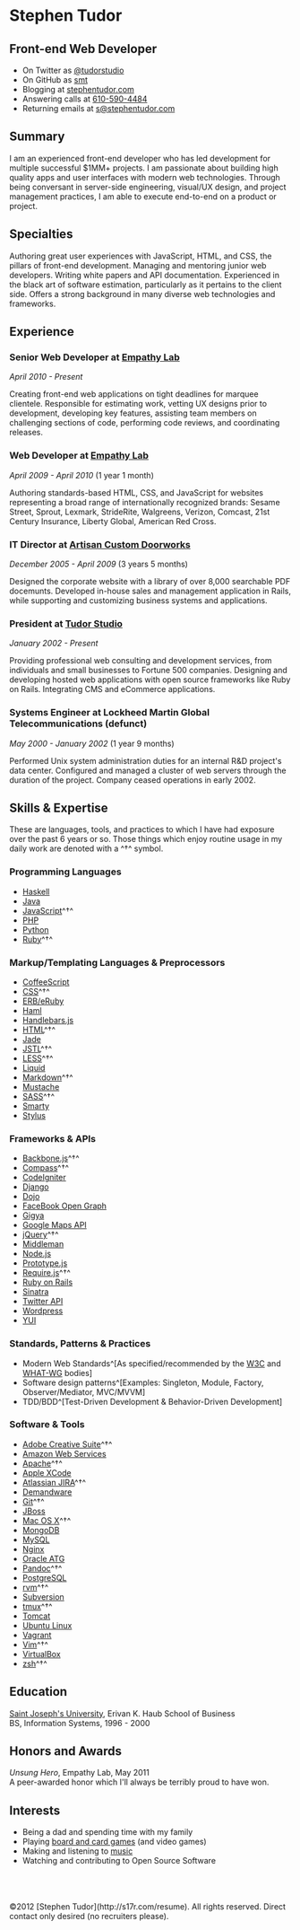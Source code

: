 Stephen Tudor
=============

Front-end Web Developer
-----------------------

- On Twitter as [@tudorstudio](http://twitter.com/tudorstudio)
- On GitHub as [smt](http://github.com/smt)
- Blogging at [stephentudor.com](http://stephentudor.com)
- Answering calls at [610-590-4484](tel://610-590-4484)
- Returning emails at [s@stephentudor.com](mailto://s@stephentudor.com)

Summary
-------

I am an experienced front-end developer who has led development for multiple
successful $1MM+ projects. I am passionate about building high quality apps and
user interfaces with modern web technologies. Through being conversant in
server-side engineering, visual/UX design, and project management practices,
I am able to execute end-to-end on a product or project.


Specialties
-----------

Authoring great user experiences with JavaScript, HTML, and CSS, the pillars of
front-end development. Managing and mentoring junior web developers. Writing
white papers and API documentation. Experienced in the black art of software
estimation, particularly as it pertains to the client side. Offers a strong
background in many diverse web technologies and frameworks.

Experience
----------

### **Senior Web Developer** at [Empathy Lab](http://empathylab.com)

*April 2010 - Present*

Creating front-end web applications on tight deadlines for marquee clientele.
Responsible for estimating work, vetting UX designs prior to development,
developing key features, assisting team members on challenging sections of
code, performing code reviews, and coordinating releases.

### **Web Developer** at [Empathy Lab](http://empathylab.com)

*April 2009 - April 2010* (1 year 1 month)

Authoring standards-based HTML, CSS, and JavaScript for websites representing
a broad range of internationally recognized brands: Sesame Street, Sprout,
Lexmark, StrideRite, Walgreens, Verizon, Comcast, 21st Century Insurance,
Liberty Global, American Red Cross.

### **IT Director** at [Artisan Custom Doorworks](http://artisandoorworks.com)

*December 2005 - April 2009* (3 years 5 months)

Designed the corporate website with a library of over 8,000 searchable PDF
docemunts. Developed in-house sales and management application in Rails, while
supporting and customizing business systems and applications.

### **President** at [Tudor Studio](http://tudorstudio.com)

*January 2002 - Present*

Providing professional web consulting and development services, from
individuals and small businesses to Fortune 500 companies. Designing and
developing hosted web applications with open source frameworks like Ruby on
Rails. Integrating CMS and eCommerce applications.

### **Systems Engineer** at Lockheed Martin Global Telecommunications (defunct)

*May 2000 - January 2002* (1 year 9 months)

Performed Unix system administration duties for an internal R&D project's data
center. Configured and managed a cluster of web servers through the duration of
the project. Company ceased operations in early 2002.

Skills & Expertise
------------------

These are languages, tools, and practices to which I have had exposure over the
past 6 years or so. Those things which enjoy routine usage in my daily work are
denoted with a ^†^ symbol.

### Programming Languages

- [Haskell](http://haskell.org)
- [Java](http://java.com)
- [JavaScript](http://developer.mozilla.org/en/JavaScript)^†^
- [PHP](http://php.net)
- [Python](http://python.org)
- [Ruby](http://ruby-lang.org)^†^

### Markup/Templating Languages & Preprocessors

- [CoffeeScript](http://coffeescript.org)
- [CSS](http://www.w3.org/Style/CSS/Overview.en.html)^†^
- [ERB/eRuby](http://en.wikipedia.org/wiki/ERuby)
- [Haml](http://haml.info)
- [Handlebars.js](http://handlebarsjs.com)
- [HTML](http://developers.whatwg.org)^†^
- [Jade](http://jade-lang.com)
- [JSTL](http://docs.oracle.com/javaee/5/tutorial/doc/bnakc.html)^†^
- [LESS](http://lesscss.org)^†^
- [Liquid](http://liquidmarkup.org)
- [Markdown](http://daringfireball.net/projects/markdown)^†^
- [Mustache](http://mustache.github.com)
- [SASS](http://sass-lang.com)^†^
- [Smarty](http://smarty.net)
- [Stylus](http://learnboost.github.com/stylus)

### Frameworks & APIs

- [Backbone.js](http://documentcloud.github.com/backbone)^†^
- [Compass](http://compass-style.org)^†^
- [CodeIgniter](http://codeigniter.com)
- [Django](http://www.djangoproject.com)
- [Dojo](http://dojotoolkit.org)
- [FaceBook Open Graph](http://developers.facebook.com)
- [Gigya](http://developers.gigya.com)
- [Google Maps API](http://developers.google.com/maps)
- [jQuery](http://jquery.com)^†^
- [Middleman](http://middlemanapp.com)
- [Node.js](http://nodejs.org)
- [Prototype.js](http://prototypejs.org)
- [Require.js](http://requirejs.org)^†^
- [Ruby on Rails](http://rubyonrails.org)
- [Sinatra](http://sinatrarb.com)
- [Twitter API](http://dev.twitter.com)
- [Wordpress](http://wordpress.org)
- [YUI](http://developer.yahoo.com/yui)

### Standards, Patterns & Practices

- Modern Web Standards^[As specified/recommended by the [W3C](http://w3c.org) and [WHAT-WG](http://whatwg.org) bodies]
- Software design patterns^[Examples: Singleton, Module, Factory, Observer/Mediator, MVC/MVVM]
- TDD/BDD^[Test-Driven Development & Behavior-Driven Development]

### Software & Tools

- [Adobe Creative Suite](http://www.adobe.com/products/creativesuite.html)^†^
- [Amazon Web Services](http://aws.amazon.com)
- [Apache](http://apache.org)^†^
- [Apple XCode](http://developer.apple.com)
- [Atlassian JIRA](http://atlassian.com/software/jira)^†^
- [Demandware](http://demandware.com)
- [Git](http://git-scm.com)^†^
- [JBoss](http://jboss.org)
- [Mac OS X](http://apple.com/macosx)^†^
- [MongoDB](http://mongodb.org)
- [MySQL](http://mysql.com)
- [Nginx](http://wiki.nginx.org)
- [Oracle ATG](http://www.oracle.com/us/products/applications/web-commerce/atg)
- [Pandoc](http://johnmacfarlane.net/pandoc)^†^
- [PostgreSQL](http://postgresql.org)
- [rvm](http://rvm.beginrescueend.com)^†^
- [Subversion](http://svn.apache.org)
- [tmux](http://tmux.sourceforge.net)^†^
- [Tomcat](http://tomcat.apache.com)
- [Ubuntu Linux](http://ubuntu.com)
- [Vagrant](http://vagrantup.com)
- [Vim](http://www.vim.org)^†^
- [VirtualBox](http://virtualbox.org)
- [zsh](http://www.zsh.org)^†^

Education
---------

[Saint Joseph's University](http://sju.edu), Erivan K. Haub School of Business    
BS, Information Systems, 1996 - 2000

Honors and Awards
-----------------

*Unsung Hero*, Empathy Lab, May 2011    
A peer-awarded honor which I'll always be terribly proud to have won.

Interests
---------

- Being a dad and spending time with my family
- Playing [board and card games](http://boardgamegeek.com/user/smtudor) (and video games)
- Making and listening to [music](http://www.rdio.com/people/smtudor)
- Watching and contributing to Open Source Software

<br>
<br>
<br>
©2012 [Stephen Tudor](http://s17r.com/resume). All rights reserved. Direct contact only desired (no&nbsp;recruiters please).
